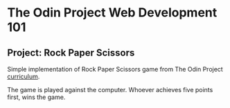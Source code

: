 # The Odin Project Web Development 101

## Project: Rock Paper Scissors

Simple implementation of Rock Paper Scissors game from The Odin Project [curriculum](https://www.theodinproject.com/lessons/rock-paper-scissors).

The game is played against the computer. Whoever achieves five points first, wins the game.
